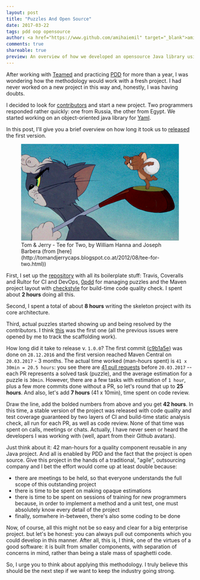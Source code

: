 ```yaml
---
layout: post
title: "Puzzles And Open Source"
date: 2017-03-22
tags: pdd oop opensource
author: <a href="https://www.github.com/amihaiemil" target="_blank">amihaiemil</a>
comments: true
shareable: true
preview: An overview of how we developed an opensource Java library using PDD
---
```


After working with [Teamed](http://www.teamed.io/) and practicing [PDD](http://www.yegor256.com/2009/03/04/pdd.html)
for more than a year, I was wondering how the methodology would work with a fresh project. I had never worked on
a new project in this way and, honestly, I was having doubts.

I decided to look for [contributors](http://www.amihaiemil.com/2016/12/22/contributors-wanted.html) and
start a new project. Two programmers responded rather quickly: one from Russia, the other from Egypt.
We started working on an object-oriented java library for [Yaml](http://yaml.org/).

In this post, I'll give you a brief overview on how long it took us to [released](https://github.com/decorators-squad/camel/issues/94)
the first version.

<figure class="articleimg">
 <img src="/images/tee_for_two.PNG" alt="Tee for Two">
 <figcaption>
 Tom & Jerry - Tee for Two, by  William Hanna and Joseph Barbera (from [here](http://tomandjerrycaps.blogspot.co.at/2012/08/tee-for-two.html))
 </figcaption>
</figure>

First, I set up the [repository](https://github.com/decorators-squad/camel) with all
its boilerplate stuff: Travis, Coveralls and Rultor for CI and DevOps, [0pdd](http://www.0pdd.com/) for
managing puzzles and the Maven project layout with [checkstyle](http://checkstyle.sourceforge.net/)
for build-time code quality check. I spent about **2 hours** doing all this.

Second, I spent a total of about **8 hours** writing the skeleton project with its
core architecture.

Third, actual puzzles started showing up and being resolved by the contributors. I think [this](https://github.com/decorators-squad/camel/issues/11)
was the first one (all the previous issues were opened by me to track the scaffolding work).

How long did it take to release v. ``1.0.0``? The first commit ([c9b1a5e](https://github.com/decorators-squad/camel/commit/c9b1a5efcb476f9c24f0eb2350ffdfda5a13ec71))
was done on ``28.12.2016`` and the first version reached Maven Central on ``20.03.2017`` - 3 months.
The actual time worked (man-hours spent) is ``41 x 30min = 20.5 hours``:  you see there are [41 pull requests](https://github.com/decorators-squad/camel/pulls?utf8=%E2%9C%93&q=is%3Apr%20is%3Aclosed%20updated%3A%3C2017-03-20)
before ``20.03.2017`` -- each PR represents a solved task (puzzle), and the average estimation for a puzzle is ``30min``.
However, there are a few tasks with estimation of ``1 hour``, plus a few more commits done without a PR, so let's round that up to
**25 hours**. And also, let's add **7 hours** (41 x 10min), time spent on code review.

Draw the line, add the bolded numbers from above and you get **42 hours**. In this time, a stable version of the project
was released with code quality and test coverage guaranteed by two layers of CI and build-time static analysis check, all run for each
PR, as well as code review. None of that time was spent on calls, meetings or chats.
Actually, I have never seen or heard the developers I was working with (well, apart from their Github avatars).

Just think about it: 42 man-hours for a quality component reusable in any Java project.
And all is enabled by PDD and the fact that the project is open source. Give this project in the hands of a traditional,
"agile", outsourcing company and I bet the effort would come up at least double because:

  + there are meetings to be held, so that everyone understands the full scope of this outstanding project
  + there is time to be spent on making opaque estimations
  + there is time to be spent on sessions of training for new programmers because, in order to implement a method
  and a unit test, one must absolutely know every detail of the project
  + finally, somwhere in-between, there's also some coding to be done

Now, of course, all this might not be so easy and clear for a big enterprise project. but let's be honest: you can always
pull out components which you could develop in this manner. After all, this is, I think, one of the virtues of a good software:
it is built from smaller components, with separation of concerns in mind, rather than being a stale mass of spaghetti code.

So, I urge you to think about applying this methodology. I truly believe this should be the next step if we want to keep the industry
going strong.
